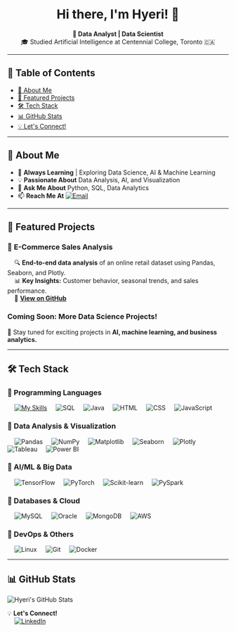 <!-- GitHub Profile README -->

<h1 align="center">Hi there, I'm Hyeri! 👋</h1>

<p align="center">
  <b>🚀 Data Analyst | Data Scientist</b><br>
  🎓 Studied Artificial Intelligence at Centennial College, Toronto 🇨🇦
</p>

---

## 📖 Table of Contents
- [📌 About Me](#-about-me)
- [📂 Featured Projects](#-featured-projects)
- [🛠️ Tech Stack](#-tech-stack)
- [📊 GitHub Stats](#-github-stats)
- [💡 Let's Connect!](#-lets-connect)

---

## 📌 About Me
- 🌱 **Always Learning** | Exploring Data Science, AI & Machine Learning  
- 💡 **Passionate About** Data Analysis, AI, and Visualization  
- 💬 **Ask Me About** Python, SQL, Data Analytics  
- 📫 **Reach Me At** [![Email](https://img.shields.io/badge/Email-hyeri5524%40gmail.com-blue?style=flat-square&logo=gmail)](mailto:hyeri5524@gmail.com)

---

## 📂 Featured Projects
### 🛒 **E-Commerce Sales Analysis**
&nbsp;&nbsp;&nbsp;&nbsp;🔍 **End-to-end data analysis** of an online retail dataset using Pandas, Seaborn, and Plotly.  
&nbsp;&nbsp;&nbsp;&nbsp;📊 **Key Insights:** Customer behavior, seasonal trends, and sales performance.  
&nbsp;&nbsp;&nbsp;&nbsp;🔗 **[View on GitHub](https://github.com/Hyeri-Jerrie-Kim/ecommerce-sales-analysis.git)**  

### **Coming Soon: More Data Science Projects!**
🚀 Stay tuned for exciting projects in **AI, machine learning, and business analytics.**

---

## 🛠️ Tech Stack
### 🔹 Programming Languages
&nbsp;&nbsp;&nbsp;&nbsp;[![My Skills](https://skillicons.dev/icons?i=python)](https://skillicons.dev)
&nbsp;&nbsp;&nbsp;&nbsp;![SQL](https://img.shields.io/badge/-SQL-CC2927?style=flat-square&logo=mysql&logoColor=white)
&nbsp;&nbsp;&nbsp;&nbsp;![Java](https://img.shields.io/badge/-Java-007396?style=flat-square&logo=java&logoColor=white)
&nbsp;&nbsp;&nbsp;&nbsp;![HTML](https://img.shields.io/badge/-HTML-E34F26?style=flat-square&logo=html5&logoColor=white)
&nbsp;&nbsp;&nbsp;&nbsp;![CSS](https://img.shields.io/badge/-CSS-1572B6?style=flat-square&logo=css3&logoColor=white)
&nbsp;&nbsp;&nbsp;&nbsp;![JavaScript](https://img.shields.io/badge/-JavaScript-F7DF1E?style=flat-square&logo=javascript&logoColor=black)

### 🔹 Data Analysis & Visualization
&nbsp;&nbsp;&nbsp;&nbsp;![Pandas](https://img.shields.io/badge/-Pandas-150458?style=flat-square&logo=pandas&logoColor=white)
&nbsp;&nbsp;&nbsp;&nbsp;![NumPy](https://img.shields.io/badge/-NumPy-013243?style=flat-square&logo=numpy&logoColor=white)
&nbsp;&nbsp;&nbsp;&nbsp;![Matplotlib](https://img.shields.io/badge/-Matplotlib-11557C?style=flat-square)
&nbsp;&nbsp;&nbsp;&nbsp;![Seaborn](https://img.shields.io/badge/-Seaborn-008080?style=flat-square)
&nbsp;&nbsp;&nbsp;&nbsp;![Plotly](https://img.shields.io/badge/-Plotly-3F4F75?style=flat-square)
&nbsp;&nbsp;&nbsp;&nbsp;![Tableau](https://img.shields.io/badge/-Tableau-E97627?style=flat-square&logo=tableau&logoColor=white)
&nbsp;&nbsp;&nbsp;&nbsp;![Power BI](https://img.shields.io/badge/-Power%20BI-F2C811?style=flat-square&logo=power-bi&logoColor=black)

### 🔹 AI/ML & Big Data
&nbsp;&nbsp;&nbsp;&nbsp;![TensorFlow](https://img.shields.io/badge/-TensorFlow-FF6F00?style=flat-square&logo=tensorflow&logoColor=white)
&nbsp;&nbsp;&nbsp;&nbsp;![PyTorch](https://img.shields.io/badge/-PyTorch-EE4C2C?style=flat-square&logo=pytorch&logoColor=white)
&nbsp;&nbsp;&nbsp;&nbsp;![Scikit-learn](https://img.shields.io/badge/-Scikit--learn-F7931E?style=flat-square&logo=scikit-learn&logoColor=black)
&nbsp;&nbsp;&nbsp;&nbsp;![PySpark](https://img.shields.io/badge/-PySpark-FDEE21?style=flat-square&logo=apache-spark&logoColor=black)

### 🔹 Databases & Cloud
&nbsp;&nbsp;&nbsp;&nbsp;![MySQL](https://img.shields.io/badge/-MySQL-4479A1?style=flat-square&logo=mysql&logoColor=white)
&nbsp;&nbsp;&nbsp;&nbsp;![Oracle](https://img.shields.io/badge/-Oracle-F80000?style=flat-square&logo=oracle&logoColor=white)
&nbsp;&nbsp;&nbsp;&nbsp;![MongoDB](https://img.shields.io/badge/-MongoDB-47A248?style=flat-square&logo=mongodb&logoColor=white)
&nbsp;&nbsp;&nbsp;&nbsp;![AWS](https://img.shields.io/badge/-AWS-232F3E?style=flat-square&logo=amazon-aws&logoColor=white)

### 🔹 DevOps & Others
&nbsp;&nbsp;&nbsp;&nbsp;![Linux](https://img.shields.io/badge/-Linux-FCC624?style=flat-square&logo=linux&logoColor=black)
&nbsp;&nbsp;&nbsp;&nbsp;![Git](https://img.shields.io/badge/-Git-F05032?style=flat-square&logo=git&logoColor=white)
&nbsp;&nbsp;&nbsp;&nbsp;![Docker](https://img.shields.io/badge/-Docker-2496ED?style=flat-square&logo=docker&logoColor=white)

---

## 📊 GitHub Stats  
![Hyeri's GitHub Stats](https://github-readme-stats.vercel.app/api?username=hyeri-jerrie-kim&show_icons=true&theme=radical)

💡 **Let's Connect!**  
&nbsp;&nbsp;&nbsp;&nbsp;[![LinkedIn](https://img.shields.io/badge/-LinkedIn-0077B5?style=flat-square&logo=linkedin&logoColor=white)](https://www.linkedin.com/in/hyerikim-ds)  

